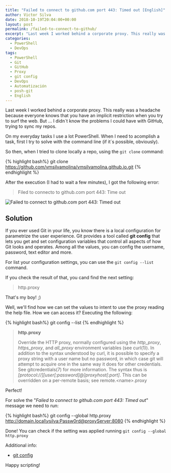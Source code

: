 ```yaml
---
title: "Failed to connect to github.com port 443: Timed out [English]"
author: Victor Silva
date: 2018-10-19T20:04:00+00:00
layout: post
permalink: /failed-to-connect-to-github/
excerpt: "Last week I worked behind a corporate proxy. This really was a headache because everyone knows that you have an implicit restriction when you try to surf the web. But ... I didn´t know the problems I could have with GitHub, trying to sync my repos."
categories:
  - PowerShell
  - DevOps
tags:
  - PowerShell
  - Git
  - GitHub
  - Proxy
  - git config
  - DevOps
  - Automatización
  - posh-git
  - English
---
```


Last week I worked behind a corporate proxy. This really was a headache because everyone knows that you have an implicit restriction when you try to surf the web. But ... I didn´t know the problems I could have with GitHub, trying to sync my repos.

On my everyday tasks I use a lot PowerShell. When I need to acomplish a task, first I try to solve with the command line (if it´s possible, obviously).  

So then, when I tried to clone locally a repo, using the `git clone` command:

{% highlight bash%}
  git clone https://github.com/vmsilvamolina/vmsilvamolina.github.io.git
{% endhighlight %}

After the execution (I had to wait a few minutes), I got the following error:

> Filed to connecto to github.com port 443: Time out

<img src="https://v5xycw.ch.files.1drv.com/y4mrtQAQcEaHoY96kKJ8lx4VVV2246qethFvhz5g-NJUAUZ0cV39bk5BB9gCHqZqlFnME64tK1ZIjDDu4OKYqP3w1kRfUpL6GoKgUx-tABjimhU0ycETo8Vfs1NQgZ3TMYQ09GuIMc2v3wi9RqiMsQo6riJRJRfAYj5kcGG7YSXFDprFavHPThvaKyrD-qE0JnwmbXrki0DcOr5rmpny5-t5A?width=1129&height=73&cropmode=none" alt="Failed to connect to github.com port 443: Timed out" class="alignnone" />

## Solution

If you ever used Git in your life, you know there is a local configuration for parametrize the user experience. Git provides a tool called **git config** that lets you get and set configuration variables that control all aspects of how Git looks and operates. Among all the values, you can config the username, password, text editor and more.

For list your configuration settings, you can use the `git config --list` command.

If you check the result of that, you cand find the next setting:

> http.proxy

That's my boy! ;)

Well, we'll find how we can set the values to intent to use the proxy reading the help file. How we can access it? Executing the following:

{% highlight bash%}
  git config --list
{% endhighlight %}


> **http.proxy** 
> 
> Override the HTTP proxy, normally configured using the *http_proxy*, *https_proxy*, and *all_proxy* environment variables (see curl(1)). In addition to the syntax understood by curl, it is possible to specify a proxy string with a user name but no password, in which case git will attempt to acquire one in the same way it does for other credentials. See gitcredentials(7) for more information. The syntax thus is *[protocol://][user[:password]@]proxyhost[:port]*. This can be overridden on a per-remote basis; see remote.\<name\>.proxy

Perfect!

For solve the "*Failed to connect to github.com port 443: Timed out*" message we need to run:

{% highlight bash%}
  git config --global http.proxy http://domain.local\vsilva:Passw0rd@proxyServer:8080
{% endhighlight %}

Done! You can check if the setting was applied running `git config --global http.proxy`


Additional info:
* [git config](https://git-scm.com/docs/git-config)

Happy scripting!